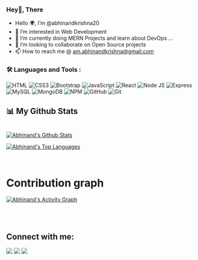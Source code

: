 ### Hey👋, There
<!-- 
<div>
  <img src="https://www.webskittersacademy.in/wp-content/uploads/2015/08/Web-Developer-skill.jpg" width="100%" height="400" />
</div> -->
-  Hello 🌍, I’m @abhinandkrishna20
- 👀 I’m interested in Web Development 
- 🌱 I’m currently doing MERN Projects and learn about DevOps ...
- 💞️ I’m looking to collaborate on Open Source projects 
- 📫 How to reach me @ am.abhinandkrishna@gmail.com

<!---
abhinandkrishna20/abhinandkrishna20 is a ✨ special ✨ repository because its `README.md` (this file) appears on your GitHub profile.
You can click the Preview link to take a look at your changes.
--->
### :hammer_and_wrench: Languages and Tools :
![HTML](https://img.shields.io/badge/HTML5-E34F26?style=for-the-badge&logo=html5&logoColor=white)
![CSS3](https://img.shields.io/badge/CSS3-1572B6?style=for-the-badge&logo=css3&logoColor=white)
![Bootstrap](https://img.shields.io/badge/Bootstrap-563D7C?style=for-the-badge&logo=bootstrap&logoColor=white)
![JavaScript](https://img.shields.io/badge/JavaScript-323330?style=for-the-badge&logo=javascript&logoColor=F7DF1E)
![React](https://img.shields.io/badge/React-20232A?style=for-the-badge&logo=react&logoColor=61DAFB)
![Node JS](https://img.shields.io/badge/Node.js-339933?style=for-the-badge&logo=nodedotjs&logoColor=white)
![Express](https://img.shields.io/badge/Express.js-000000?style=for-the-badge&logo=express&logoColor=white)
![MySQL](https://img.shields.io/badge/MySQL-005C84?style=for-the-badge&logo=mysql&logoColor=white)
![MongoDB](https://img.shields.io/badge/MongoDB-4EA94B?style=for-the-badge&logo=mongodb&logoColor=white)
![NPM](https://img.shields.io/badge/npm-CB3837?style=for-the-badge&logo=npm&logoColor=white)
![GitHub](https://img.shields.io/badge/GitHub-100000?style=for-the-badge&logo=github&logoColor=white)
![Git](https://img.shields.io/badge/git-%23F05033.svg?style=for-the-badge&logo=git&logoColor=white)


## 📊 My Github Stats

 <br/>
    <a href="https://github.com/abhinandkrishna20/github-readme-stats"><img alt="Abhinand's Github Stats" src="https://github-readme-stats.vercel.app/api?username=abhinandkrishna20&show_icons=true&count_private=true&theme=react&hide_border=true&bg_color=0D1117" /></a>
 <br />   
    
   <a href="https://github.com/abhinandkrishna20/github-readme-stats"><img alt="Abhinand's Top Languages" src="https://github-readme-stats.vercel.app/api/top-langs/?username=abhinandkrishna20&langs_count=8&count_private=true&layout=compact&theme=react&hide_border=true&bg_color=0D1117" /></a>
  <br/>


<br/>

# Contribution graph
<a href="https://github.com/abhinandkrishna20/github-readme-activity-graph"><img alt="Abhinand's Activity Graph" src="https://activity-graph.herokuapp.com/graph?username=abhinandkrishna20&bg_color=0D1117&color=5BCDEC&line=5BCDEC&point=FFFFFF&hide_border=true" /></a>

<br/>
<br/>

## Connect with me:
<p align="left">
  
<a href = "https://www.linkedin.com/in/abhinandkrishna/"><img src="https://img.icons8.com/fluent/48/000000/linkedin.png"/></a>
<a href = "https://twitter.com/am_abhi_krish"><img src="https://img.icons8.com/fluent/48/000000/twitter.png"/></a>
<a href = "https://github.com/abhinandkrishna20/"><img src="https://img.icons8.com/fluent/48/000000/github.png"/></a>




